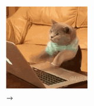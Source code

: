 <!--
**bnic/bnic** is a ✨ _special_ ✨ repository because its `README.md` (this file) appears on your GitHub profile.

Here are some ideas to get you started:

- 🔭 I’m currently working on ...
- 🌱 I’m currently learning ...
- 👯 I’m looking to collaborate on ...
- 🤔 I’m looking for help with ...
- 💬 Ask me about ...
- 📫 How to reach me: ...
- 😄 Pronouns: ...
- ⚡ Fun fact: ...
-->

![typingCat](https://raw.githubusercontent.com/bnic/bnic/main/typing_cat.gif)

<!--
<html>
<head>

       <style>
        .under {
        position: absolute;
        left: 0px;
        top: 0px;
        z-index: -1;
        }

        .over {
        position: absolute;
        left: 385px;
        top: 265px;
        z-index: -1;
        }
    </style>

</head>
<body>
    

   
   img[src*="#thumbnail"] {
   width:150px;
   height:100px;
   }
   
    <!--
    <img src="tech_things_fps6_0fuzz_delay0_360w_01.gif" height="480" class="under" />
    <img src="typing_cat.gif" width="200" class="over" />
    -->
</body>
</html>
-->
